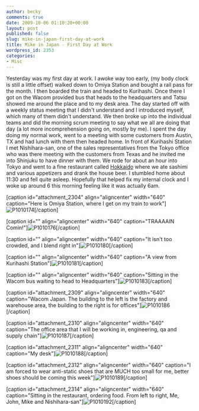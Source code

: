 ```yaml
---
author: becky
comments: true
date: 2009-10-06 01:10:20+00:00
layout: post
published: false
slug: mike-in-japan-first-day-at-work
title: Mike in Japan - First Day at Work
wordpress_id: 2353
categories:
- Misc
---
```


Yesterday was my first day at work. I awoke way too early, (my body clock is still a little offset) walked down to Omiya Station and bought a rail pass for the month. I then boarded the train and headed to Kurihashi. Once there I got on the Wacom provided bus that heads to the headquarters and Tatsu showed me around the place and to my desk area.
The day started off with a weekly status meeting that I didn't understand and I introduced myself, which many of them didn't understand. We then broke up into the individual teams and did the morning scrum meeting to say what we all are doing that day (a lot more incomprehension going on, mostly by me). I spent the day doing my normal work, went to a meeting with some customers from Austin, TX and had lunch with them then headed home.
In front of Kurihashi Station I met Nishihara-san, one of the sales representatives from the Tokyo office who was there meeting with the customers from Texas and he invited me into Shinjuku to have dinner with them. We rode for about an hour into Tokyo and went to a fine restaurant called [Hokkaido](http://r.gnavi.co.jp/g306019/) where we ate sashimi and various appetizers and drank the house beer. I stumbled home about 11:30 and fell quite asleep. Hopefully that helped fix my internal clock and I woke up around 6 this morning feeling like it was actually 6am.

[caption id="attachment_2304" align="aligncenter" width="640" caption="Here is Omiya Station, where I get on my train to work"]![P1010174](http://beta.beckyjenson.com/wp-content/uploads/2009/10/P1010174.jpg)[/caption]

[caption id="" align="aligncenter" width="640" caption="TRAAAAIN Comin!"]![P1010176](http://beta.beckyjenson.com/wp-content/uploads/2009/10/P1010176.jpg)[/caption]

[caption id="" align="aligncenter" width="640" caption="It isn't too crowded, and I blend right in"]![P1010180](http://beta.beckyjenson.com/wp-content/uploads/2009/10/P1010180.jpg)[/caption]

[caption id="" align="aligncenter" width="640" caption="A view from Kurihashi Station"]![P1010181](http://beta.beckyjenson.com/wp-content/uploads/2009/10/P1010181.jpg)[/caption]

[caption id="" align="aligncenter" width="640" caption="Sitting in the Wacom bus waiting to head to Headquarters"]![P1010183](http://beta.beckyjenson.com/wp-content/uploads/2009/10/P1010183.jpg)[/caption]

[caption id="attachment_2309" align="aligncenter" width="640" caption="Wacom Japan. The building to the left is the factory and warehouse area, the building to the right is for offices"]![P1010186](http://beta.beckyjenson.com/wp-content/uploads/2009/10/P1010186.jpg)[/caption]

[caption id="attachment_2310" align="aligncenter" width="640" caption="The office area that I will be working in, engineering, qa and supply chain"]![P1010187](http://beta.beckyjenson.com/wp-content/uploads/2009/10/P1010187.jpg)[/caption]

[caption id="attachment_2311" align="aligncenter" width="640" caption="My desk"]![P1010188](http://beta.beckyjenson.com/wp-content/uploads/2009/10/P1010188.jpg)[/caption]

[caption id="attachment_2312" align="aligncenter" width="640" caption="I am forced to wear anti-static shoes that are MUCH too small for me, better shoes should be coming this week"]![P1010189](http://beta.beckyjenson.com/wp-content/uploads/2009/10/P1010189.jpg)[/caption]

[caption id="attachment_2314" align="aligncenter" width="640" caption="Sitting in the restaurant, ordering food. From left to right, Me, John, Mike and Nishihara-san"]![P1010192](http://beta.beckyjenson.com/wp-content/uploads/2009/10/P1010192.jpg)[/caption] 
